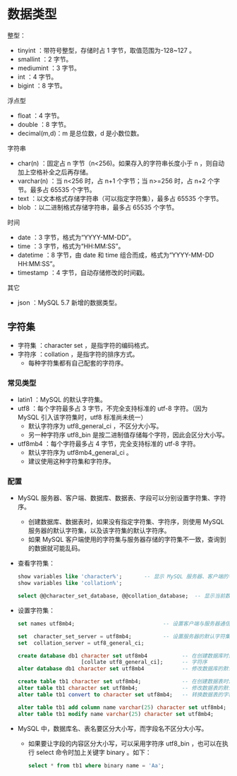 # 数据类型

整型：
- tinyint     ：带符号整型，存储时占 1 字节，取值范围为-128~127 。
- smallint    ：2 字节。
- mediumint   ：3 字节。
- int         ：4 字节。
- bigint      ：8 字节。

浮点型
- float       ：4 字节。
- double      ：8 字节。
- decimal(m,d)：m 是总位数，d 是小数位数。

字符串
- char(n)     ：固定占 n 字节（n<256)。如果存入的字符串长度小于 n ，则自动加上空格补全之后再存储。
- varchar(n)  ：当 n<256 时，占 n+1 个字节；当 n>=256 时，占 n+2 个字节。最多占 65535 个字节。
- text        ：以文本格式存储字符串（可以指定字符集），最多占 65535 个字节。
- blob        ：以二进制格式存储字符串，最多占 65535 个字节。

时间
- date        ：3 字节，格式为“YYYY-MM-DD”。
- time        ：3 字节，格式为“HH:MM:SS”。
- datetime    ：8 字节，由 date 和 time 组合而成，格式为“YYYY-MM-DD HH:MM:SS”。
- timestamp   ：4 字节，自动存储修改的时间戳。

其它
- json        ：MySQL 5.7 新增的数据类型。

## 字符集

- 字符集 ：character set ，是指字符的编码格式。
- 字符序 ：collation ，是指字符的排序方式。
  - 每种字符集都有自己配套的字符序。

### 常见类型

- latin1 ：MySQL 的默认字符集。
- utf8 ：每个字符最多占 3 字节，不完全支持标准的 utf-8 字符。（因为 MySQL 引入该字符集时，utf8 标准尚未统一）
  - 默认字符序为 utf8_general_ci ，不区分大小写。
  - 另一种字符序 utf8_bin 是按二进制值存储每个字符，因此会区分大小写。
- utf8mb4 ：每个字符最多占 4 字节，完全支持标准的 utf-8 字符。
  - 默认字符序为 utf8mb4_general_ci 。
  - 建议使用这种字符集和字符序。

### 配置

- MySQL 服务器、客户端、数据库、数据表、字段可以分别设置字符集、字符序。
  - 创建数据库、数据表时，如果没有指定字符集、字符序，则使用 MySQL 服务器的默认字符集，以及该字符集的默认字符序。
  - 如果 MySQL 客户端使用的字符集与服务器存储的字符集不一致，查询到的数据就可能乱码。
- 查看字符集：
  ```sql
  show variables like 'character%';       -- 显示 MySQL 服务器、客户端的字符集
  show variables like 'collation%';

  select @@character_set_database, @@collation_database;  -- 显示当前数据库的字符集、字符序
  ```
- 设置字符集：
  ```sql
  set names utf8mb4;                            -- 设置客户端与服务器通信的字符集（只作用于当前会话，修改配置文件才能永久设置）

  set  character_set_server = utf8mb4;          -- 设置服务器的默认字符集（只会影响新建的数据库，不会影响已有的数据库）
  set  collat​​ion_server = utf8_general_ci;
  
  create database db1 character set utf8mb4           -- 在创建数据库时设置字符集
                      [collate utf8_general_ci];      -- 字符序
  alter database db1 character set utf8mb4            -- 修改数据库的默认字符集（只会影响新建的数据表）

  create table tb1 character set utf8mb4;             -- 在创建数据表时设置字符集
  alter table tb1 character set utf8mb4;              -- 修改数据表的默认字符集（只会影响新增的字段）
  alter table tb1 convert to character set utf8mb4;   -- 转换数据表的字符集（会影响已有的每个字段的数据）
  
  alter table tb1 add column name varchar(25) character set utf8mb4;    -- 在新增字段时设置字符集
  alter table tb1 modify name varchar(25) character set utf8mb4;        -- 修改已有字段的字符集
  ```

- MySQL 中，数据库名、表名要区分大小写，而字段名不区分大小写。
  - 如果要让字段的内容区分大小写，可以采用字符序 utf8_bin ，也可以在执行 select 命令时加上关键字 binary 。如下：
    ```sql
    select * from tb1 where binary name = 'Aa';
    ```

